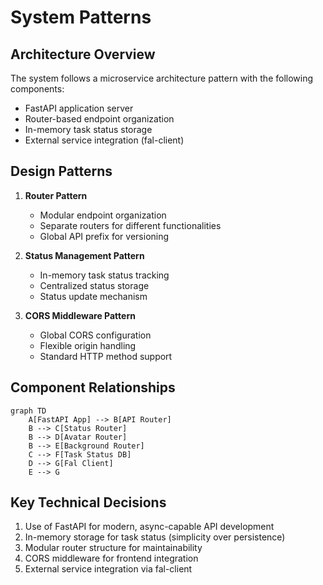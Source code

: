 # System Patterns

## Architecture Overview
The system follows a microservice architecture pattern with the following components:
- FastAPI application server
- Router-based endpoint organization
- In-memory task status storage
- External service integration (fal-client)

## Design Patterns
1. **Router Pattern**
   - Modular endpoint organization
   - Separate routers for different functionalities
   - Global API prefix for versioning

2. **Status Management Pattern**
   - In-memory task status tracking
   - Centralized status storage
   - Status update mechanism

3. **CORS Middleware Pattern**
   - Global CORS configuration
   - Flexible origin handling
   - Standard HTTP method support

## Component Relationships
```mermaid
graph TD
    A[FastAPI App] --> B[API Router]
    B --> C[Status Router]
    B --> D[Avatar Router]
    B --> E[Background Router]
    C --> F[Task Status DB]
    D --> G[Fal Client]
    E --> G
```

## Key Technical Decisions
1. Use of FastAPI for modern, async-capable API development
2. In-memory storage for task status (simplicity over persistence)
3. Modular router structure for maintainability
4. CORS middleware for frontend integration
5. External service integration via fal-client 